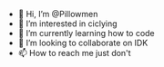 - 👋 Hi, I’m @Pillowmen
- 👀 I’m interested in ciclying
- 🌱 I’m currently learning how to code
- 💞️ I’m looking to collaborate on IDK
- 📫 How to reach me just don't

<!---
Pillowmen/Pillowmen is a ✨ special ✨ repository because its `README.md` (this file) appears on your GitHub profile.
You can click the Preview link to take a look at your changes.
--->
